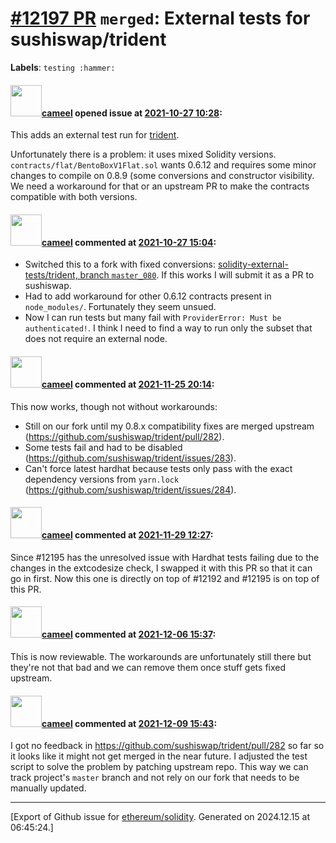 # [\#12197 PR](https://github.com/ethereum/solidity/pull/12197) `merged`: External tests for sushiswap/trident
**Labels**: `testing :hammer:`


#### <img src="https://avatars.githubusercontent.com/u/137030?v=4" width="50">[cameel](https://github.com/cameel) opened issue at [2021-10-27 10:28](https://github.com/ethereum/solidity/pull/12197):

This adds an external test run for [trident](https://github.com/sushiswap/trident).

Unfortunately there is a problem: it uses mixed Solidity versions. `contracts/flat/BentoBoxV1Flat.sol` wants 0.6.12 and requires some minor changes to compile on 0.8.9 (some conversions and constructor visibility. We need a workaround for that or an upstream PR to make the contracts compatible with both versions.

#### <img src="https://avatars.githubusercontent.com/u/137030?v=4" width="50">[cameel](https://github.com/cameel) commented at [2021-10-27 15:04](https://github.com/ethereum/solidity/pull/12197#issuecomment-953021324):

- Switched this to a fork with fixed conversions: [solidity-external-tests/trident, branch `master_080`](https://github.com/solidity-external-tests/trident/tree/master_080). If this works I will submit it as a PR to sushiswap.
- Had to add workaround for other 0.6.12 contracts present in `node_modules/`. Fortunately they seem unsued.
- Now I can run tests but many fail with `ProviderError: Must be authenticated!`. I think I need to find a way to run only the subset that does not require an external node.

#### <img src="https://avatars.githubusercontent.com/u/137030?v=4" width="50">[cameel](https://github.com/cameel) commented at [2021-11-25 20:14](https://github.com/ethereum/solidity/pull/12197#issuecomment-979451630):

This now works, though not without workarounds:
- Still on our fork until my 0.8.x compatibility fixes are merged upstream (https://github.com/sushiswap/trident/pull/282).
- Some tests fail and had to be disabled (https://github.com/sushiswap/trident/issues/283).
- Can't force latest hardhat because tests only pass with the exact dependency versions from `yarn.lock` (https://github.com/sushiswap/trident/issues/284).

#### <img src="https://avatars.githubusercontent.com/u/137030?v=4" width="50">[cameel](https://github.com/cameel) commented at [2021-11-29 12:27](https://github.com/ethereum/solidity/pull/12197#issuecomment-981588851):

Since #12195 has the unresolved issue with Hardhat tests failing due to the changes in the extcodesize check, I swapped it with this PR so that it can go in first. Now this one is directly on top of  #12192 and #12195 is on top of this PR.

#### <img src="https://avatars.githubusercontent.com/u/137030?v=4" width="50">[cameel](https://github.com/cameel) commented at [2021-12-06 15:37](https://github.com/ethereum/solidity/pull/12197#issuecomment-986891550):

This is now reviewable. The workarounds are unfortunately still there but they're not that bad and we can remove them once stuff gets fixed upstream.

#### <img src="https://avatars.githubusercontent.com/u/137030?v=4" width="50">[cameel](https://github.com/cameel) commented at [2021-12-09 15:43](https://github.com/ethereum/solidity/pull/12197#issuecomment-989970973):

I got no feedback in https://github.com/sushiswap/trident/pull/282 so far so it looks like it might not get merged in the near future. I adjusted the test script to solve the problem by patching upstream repo. This way we can track project's `master` branch and not rely on our fork that needs to be manually updated.


-------------------------------------------------------------------------------



[Export of Github issue for [ethereum/solidity](https://github.com/ethereum/solidity). Generated on 2024.12.15 at 06:45:24.]
